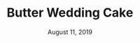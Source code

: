 ---
title: "Butter Wedding Cake"
image: "../../../content/images/wedding/butter-wedding-cake-02.jpg"
date: "August 11, 2019"
keywords: "The most delicious Cherry Cake from scratch!"
---